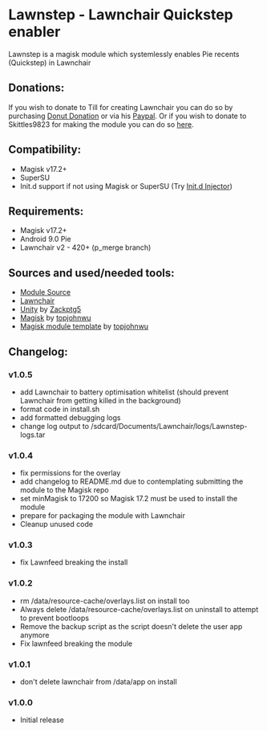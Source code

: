 # Lawnstep - Lawnchair Quickstep enabler
Lawnstep is a magisk module which systemlessly enables Pie recents (Quickstep) in Lawnchair

## Donations:
If you wish to donate to Till for creating Lawnchair you can do so by purchasing [Donut Donation](https://play.google.com/store/apps/details?id=ch.deletescape.donut) or via his [Paypal](https://paypal.me/Deletescape).
Or if you wish to donate to Skittles9823 for making the module you can do so [here](https://paypal.me/Skittles2398).

## Compatibility:
- Magisk v17.2+
- SuperSU
- Init.d support if not using Magisk or SuperSU (Try [Init.d Injector](https://forum.xda-developers.com/android/software-hacking/mod-universal-init-d-injector-wip-t3692105))

## Requirements:
- Magisk v17.2+
- Android 9.0 Pie
- Lawnchair v2 - 420+ (p_merge branch)

## Sources and used/needed tools:
- [Module Source](https://github.com/LawnchairLauncher/LawnstepModule)
- [Lawnchair](https://github.com/LawnchairLauncher/Lawnchair)
- [Unity](https://github.com/Zackptg5/Unity) by [Zackptg5](https://github.com/Zackptg5)
- [Magisk](https://github.com/topjohnwu/Magisk) by [topjohnwu](https://forum.xda-developers.com/member.php?u=4470081)
- [Magisk module template](https://github.com/topjohnwu/magisk-module-template) by [topjohnwu](https://forum.xda-developers.com/member.php?u=4470081)

## Changelog:
### v1.0.5
- add Lawnchair to battery optimisation whitelist (should prevent Lawnchair from getting killed in the background)
- format code in install.sh
- add formatted debugging logs
- change log output to /sdcard/Documents/Lawnchair/logs/Lawnstep-logs.tar
### v1.0.4
- fix permissions for the overlay
- add changelog to README.md due to contemplating submitting the module to the Magisk repo
- set minMagisk to 17200 so Magisk 17.2 must be used to install the module
- prepare for packaging the module with Lawnchair
- Cleanup unused code

### v1.0.3
- fix Lawnfeed breaking the install

### v1.0.2
- rm /data/resource-cache/overlays.list on install too
- Always delete /data/resource-cache/overlays.list on uninstall to attempt to prevent bootloops
- Remove the backup script as the script doesn't delete the user app anymore
- Fix lawnfeed breaking the module

### v1.0.1
- don't delete lawnchair from /data/app on install

### v1.0.0
- Initial release
